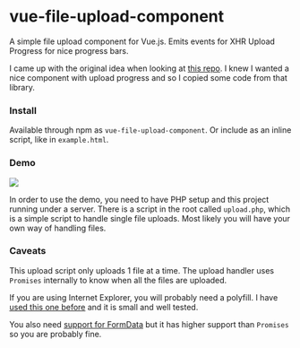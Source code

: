 # vue-file-upload-component

A simple file upload component for Vue.js. Emits events for XHR Upload Progress for nice progress bars.

I came up with the original idea when looking at [this repo](https://github.com/tj/s3.js). I knew I wanted a nice component with upload progress and so I copied some code from that library.

### Install

Available through npm as `vue-file-upload-component`. Or include as an inline script, like in `example.html`.

### Demo

![](http://cl.ly/image/3k2M2I0f4417/Screen%20Recording%202015-12-04%20at%2008.58%20AM.gif)

In order to use the demo, you need to have PHP setup and this project running under a server. There is a script in the root called `upload.php`, which is a simple script to handle single file uploads. Most likely you will have your own way of handling files.

### Caveats

This upload script only uploads 1 file at a time. The upload handler uses `Promises` internally to know when all the files are uploaded.

If you are using Internet Explorer, you will probably need a polyfill. I have [used this one before](https://github.com/getify/native-promise-only) and it is small and well tested.

You also need [support for FormData](https://developer.mozilla.org/en-US/docs/Web/API/FormData) but it has higher support than `Promises` so you are probably fine.
